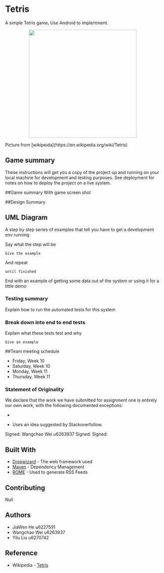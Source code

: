 # Tetris

A simple Tetris game, Use Android to implentment.

<p align="center">
  <img src="https://upload.wikimedia.org/wikipedia/en/8/8d/NES_Tetris_Box_Front.jpg" width="350"/>
</p>
Picture from [wikipeida](https://en.wikipedia.org/wiki/Tetris)

## Game summary

These instructions will get you a copy of the project up and running on your local machine for development and testing purposes. See deployment for notes on how to deploy the project on a live system.

##Game summary
With game screen shot



##Design Summary






## UML Diagram

A step by step series of examples that tell you have to get a development env running

Say what the step will be

```
Give the example
```

And repeat

```
until finished
```

End with an example of getting some data out of the system or using it for a little demo

### Testing summary

Explain how to run the automated tests for this system

### Break down into end to end tests

Explain what these tests test and why

```
Give an example
```
##Team meeting schedule
* Friday, Week 10
* Saturday,  Week 10
* Monday, Week 11
* Thursday, Week 11


### Statement of Originality

We declare that the work we have submitted for assignment one is entirely our own work, with the following documented exceptions:

*

* Uses an idea suggested by Stackoverfollow.

Signed: Wangchao Wei u6263937
Signed:
Signed:

## Built With

* [Dropwizard](http://www.dropwizard.io/1.0.2/docs/) - The web framework used
* [Maven](https://maven.apache.org/) - Dependency Management
* [ROME](https://rometools.github.io/rome/) - Used to generate RSS Feeds

## Contributing

Null

## Authors

*  JiaWen He u6227591
*  Wangchao Wei u6263937
*  Yilu Liu u6270742


## Reference

* Wikipedia - [Tetris](https://en.wikipedia.org/wiki/Tetris)

